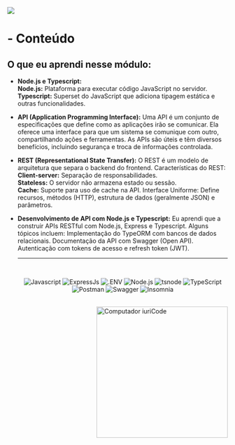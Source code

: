 ![](https://i.imgur.com/xG74tOh.png)

# - Conteúdo

## O que eu aprendi nesse módulo:

- **Node.js e Typescript:**
    <br><b>Node.js:</b> Plataforma para executar código JavaScript no servidor.
    <br><b>Typescript:</b> Superset do JavaScript que adiciona tipagem estática e outras funcionalidades.

- **API (Application Programming Interface):**
    Uma API é um conjunto de especificações que define como as aplicações irão se comunicar. Ela oferece uma interface para que um sistema se comunique com outro, compartilhando ações e ferramentas.
    As APIs são úteis e têm diversos benefícios, incluindo segurança e troca de informações controlada.

- **REST (Representational State Transfer):**
    O REST é um modelo de arquitetura que separa o backend do frontend.
    Características do REST:
    <b>Client-server:</b> Separação de responsabilidades.
    <br><b>Stateless:</b> O servidor não armazena estado ou sessão.
    <br><b>Cache:</b> Suporte para uso de cache na API.
    Interface Uniforme: Define recursos, métodos (HTTP), estrutura de dados (geralmente JSON) e parâmetros.

- **Desenvolvimento de API com Node.js e Typescript:**
    Eu aprendi que a construir APIs RESTful com Node.js, Express e Typescript.
    Alguns tópicos incluem:
    Implementação do TypeORM com bancos de dados relacionais.
    Documentação da API com Swagger (Open API).
    Autenticação com tokens de acesso e refresh token (JWT). 

    <p><hr></p>
    <br>

    <p align="center">
	<img alt="Javascript" src="https://img.shields.io/badge/JavaScript-F7DF1E.svg?style=for-the-badge&logo=JavaScript&logoColor=black">
	<img alt="ExpressJs" src="https://img.shields.io/badge/Express-00000.svg?style=for-the-badge&logo=Express&logoColor=white">
	<img alt=".ENV" src="https://img.shields.io/badge/.ENV-ECD53F.svg?style=for-the-badge&logo=dotenv&logoColor=black">
	<img alt="Node.js" src="https://img.shields.io/badge/Node.js-5FA04E.svg?style=for-the-badge&logo=nodedotjs&logoColor=white">
	<img alt="tsnode" src="https://img.shields.io/badge/tsnode-3178C6.svg?style=for-the-badge&logo=ts-node&logoColor=white">
	<img alt="TypeScript" src="https://img.shields.io/badge/TypeScript-3178C6.svg?style=for-the-badge&logo=TypeScript&logoColor=white">
	<img alt="Postman" src="https://img.shields.io/badge/Postman-FF6C37.svg?style=for-the-badge&logo=Postman&logoColor=white">
	<img alt="Swagger" src="https://img.shields.io/badge/Swagger-85EA2D.svg?style=for-the-badge&logo=Swagger&logoColor=black">
	<img alt="Insomnia" src="https://img.shields.io/badge/Insomnia-4000BF.svg?style=for-the-badge&logo=Insomnia&logoColor=white">
    </p>
    
    <br>
    <img src="https://raw.githubusercontent.com/MicaelliMedeiros/micaellimedeiros/master/image/computer-illustration.png" min-width="400px" max-width="300px" width="300px" align="right" alt="Computador iuriCode">
      